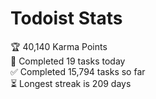 
# Todoist Stats

<!-- TODO-IST:START -->
🏆  40,140 Karma Points           
🌸  Completed 19 tasks today           
✅  Completed 15,794 tasks so far           
⏳  Longest streak is 209 days
<!-- TODO-IST:END -->
